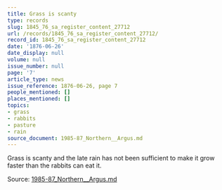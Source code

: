 ```yaml
---
title: Grass is scanty
type: records
slug: 1845_76_sa_register_content_27712
url: /records/1845_76_sa_register_content_27712/
record_id: 1845_76_sa_register_content_27712
date: '1876-06-26'
date_display: null
volume: null
issue_number: null
page: '7'
article_type: news
issue_reference: 1876-06-26, page 7
people_mentioned: []
places_mentioned: []
topics:
- grass
- rabbits
- pasture
- rain
source_document: 1985-87_Northern__Argus.md
---
```


Grass is scanty and the late rain has not been sufficient to make it grow faster than the rabbits can eat it.

Source: [1985-87_Northern__Argus.md](/downloads/markdown/1985-87_Northern__Argus.md)
